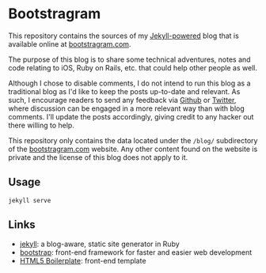 Bootstragram
============


This repository contains the sources of my [Jekyll-powered][jekyll] blog that is available online at [bootstragram.com][bootstragram].

The purpose of this blog is to share some technical adventures, notes and code relating to iOS, Ruby on Rails, etc. that could help other people as well.

Although I chose to disable comments, I do not intend to run this blog as a traditional blog as I'd like to keep the posts up-to-date and relevant. As such, I encourage readers to send any feedback via [Github][github-issues] or [Twitter][twitter], where discussion can be engaged in a more relevant way than with blog comments. I'll update the posts accordingly, giving credit to any hacker out there willing to help.

This repository only contains the data located under the `/blog/` subdirectory of the [bootstragram.com][bootstragram] website. Any other content found on the website is private and the license of this blog does not apply to it.


## Usage

    jekyll serve

## Links

* [jekyll][jekyll]: a blog-aware, static site generator in Ruby
* [bootstrap][bootstrap]: front-end framework for faster and easier web development
* [HTML5 Boilerplate][html5-boilerplate]: front-end template


[jekyll]: http://jekyllrb.com/ "Transform your text into a monster"
[bootstragram]: http://bootstragram.com "Bootstragram"
[bootstrap]: http://twitter.github.com/bootstrap/ "Bootstrap"
[html5-boilerplate]: http://html5boilerplate.com/ "HTML5 Boilerplate"
[github-issues]: https://github.com/dirtyhenry/bootstragram-blog/issues "Issues on GitHub"
[twitter]: https://twitter.com/dirtyhenry
